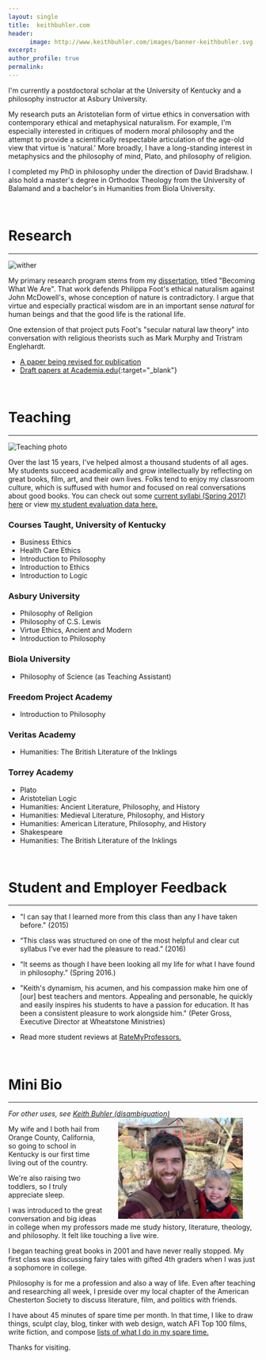 ```yaml
---
layout: single
title:  keithbuhler.com
header:
      image: http://www.keithbuhler.com/images/banner-keithbuhler.svg
excerpt: 
author_profile: true
permalink:
---
```


I'm currently a postdoctoral scholar at the University of Kentucky and a philosophy instructor at Asbury University. 

My research puts an Aristotelian form of virtue ethics in conversation with contemporary ethical and metaphysical naturalism. For example, I'm especially interested in critiques of modern moral philosophy and the attempt to provide a scientifically respectable articulation of the age-old view that virtue is 'natural.'  More broadly, I have a long-standing interest in metaphysics and the philosophy of mind, Plato, and philosophy of religion. 

I completed my PhD in philosophy under the direction of David Bradshaw. I also hold a master's degree in Orthodox Theology from the University of Balamand and a bachelor's in Humanities from Biola University.
 
<br>

# Research 

----

![wither](http://www.keithbuhler.com/images/wither.jpg)

My primary research program stems from my [dissertation](/phd), titled "Becoming What We Are". That work defends Philippa Foot's ethical naturalism against John McDowell's, whose conception of nature is contradictory. I argue that virtue and especially practical wisdom are in an important sense *natural* for human beings and that the good life is the rational life.

One extension of that project puts Foot's "secular natural law theory" into conversation with religious theorists such as Mark Murphy and Tristram Englehardt. 

- [A paper being revised for publication](/publications)
- [Draft papers at Academia.edu](https://uky.academia.edu/KeithBuhler){:target="_blank"}


<br>


# Teaching

----

![Teaching photo](http://www.keithbuhler.com/images/keith-teaching2.png)

Over the last 15 years, I've helped almost a thousand students of all ages. My students succeed academically and grow intellectually by reflecting on great books, film, art, and their own lives. Folks tend to enjoy my classroom culture, which is suffused with humor and focused on real conversations about good books. You can check out some [current syllabi (Spring 2017) here](/syllabi) or view [my student evaluation data here.](/teaching-statement)

### Courses Taught, University of Kentucky

- Business Ethics
- Health Care Ethics
- Introduction to Philosophy
- Introduction to Ethics
- Introduction to Logic

### Asbury University

- Philosophy of Religion
- Philosophy of C.S. Lewis
- Virtue Ethics, Ancient and Modern
- Introduction to Philosophy 

### Biola University 

- Philosophy of Science (as Teaching Assistant)

### Freedom Project Academy

- Introduction to Philosophy 

### Veritas Academy

- Humanities: The British Literature of the Inklings

### Torrey Academy

- Plato
- Aristotelian Logic
- Humanities: Ancient Literature, Philosophy, and History
- Humanities: Medieval Literature, Philosophy, and History
- Humanities: American Literature, Philosophy, and History
- Shakespeare
- Humanities: The British Literature of the Inklings


<br>

# Student and Employer Feedback

----

* "I can say that I learned more from this class than any I have taken before." (2015)

* “This class was structured on one of the most helpful and clear cut syllabus I’ve ever had the pleasure to read.” (2016)

* “It seems as though I have been looking all my life for what I have found in philosophy.” (Spring 2016.)

*  "Keith's dynamism, his acumen, and his compassion make him one of [our] best teachers and mentors. Appealing and personable, he quickly and easily inspires his students to have a passion for education. It has been a consistent pleasure to work alongside him."  (Peter Gross, Executive Director at Wheatstone Ministries)

- Read more student reviews at [RateMyProfessors.](http://www.ratemyprofessors.com/ShowRatings.jsp?tid=1822771)

<br>

# Mini Bio

----

*For other uses, see [Keith Buhler (disambiguation)](/disambiguation)*
<img src="/images/keith-josiah.jpg" alt="Keith and son" hspace="30px" align="right" width="50%"> 

My wife and I both hail from Orange County, California, so going to school in Kentucky is our first time living out of the country.  

We're also raising two toddlers, so I truly appreciate sleep. 

I was introduced to the great conversation and big ideas in college when my professors made me study history, literature, theology, and philosophy. It felt like touching a live wire. 

I began teaching great books in 2001 and have never really stopped.  My first class was discussing fairy tales with gifted 4th graders when I was just a sophomore in college. 

Philosophy is for me a profession and also a way of life. Even after teaching and researching all week, I preside over my local chapter of the American Chesterton Society to discuss literature, film, and politics with friends.

I have about 45 minutes of spare time per month. In that time, I like to draw things, sculpt clay, blog, tinker with web design, watch AFI Top 100 films, write fiction, and compose [lists of what I do in my spare time.](https://en.wikipedia.org/wiki/Recursion)

Thanks for visiting. 